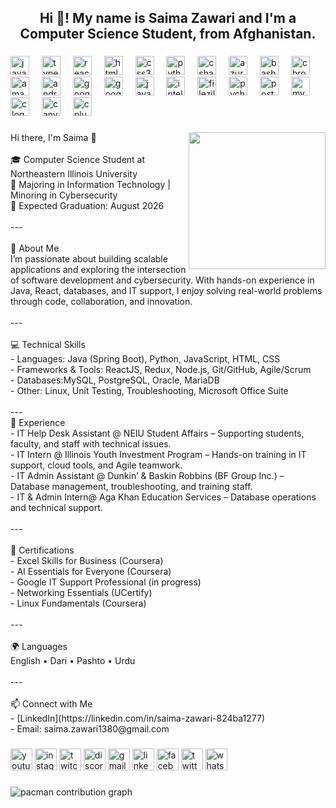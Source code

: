 <h2 align="center">Hi 👋! My name is Saima Zawari and I'm a Computer Science Student, from Afghanistan.</h2>

###

<div align="left">
  <img src="https://cdn.jsdelivr.net/gh/devicons/devicon/icons/javascript/javascript-original.svg" height="30" alt="javascript logo"  />
  <img width="12" />
  <img src="https://cdn.jsdelivr.net/gh/devicons/devicon/icons/typescript/typescript-original.svg" height="30" alt="typescript logo"  />
  <img width="12" />
  <img src="https://cdn.jsdelivr.net/gh/devicons/devicon/icons/react/react-original.svg" height="30" alt="react logo"  />
  <img width="12" />
  <img src="https://cdn.jsdelivr.net/gh/devicons/devicon/icons/html5/html5-original.svg" height="30" alt="html5 logo"  />
  <img width="12" />
  <img src="https://cdn.jsdelivr.net/gh/devicons/devicon/icons/css3/css3-original.svg" height="30" alt="css3 logo"  />
  <img width="12" />
  <img src="https://cdn.jsdelivr.net/gh/devicons/devicon/icons/python/python-original.svg" height="30" alt="python logo"  />
  <img width="12" />
  <img src="https://cdn.jsdelivr.net/gh/devicons/devicon/icons/csharp/csharp-original.svg" height="30" alt="csharp logo"  />
  <img width="12" />
  <img src="https://cdn.jsdelivr.net/gh/devicons/devicon/icons/azure/azure-original.svg" height="30" alt="azure logo"  />
  <img width="12" />
  <img src="https://cdn.jsdelivr.net/gh/devicons/devicon/icons/bash/bash-original.svg" height="30" alt="bash logo"  />
  <img width="12" />
  <img src="https://cdn.jsdelivr.net/gh/devicons/devicon/icons/chrome/chrome-original.svg" height="30" alt="chrome logo"  />
  <img width="12" />
  <img src="https://cdn.jsdelivr.net/gh/devicons/devicon/icons/amazonwebservices/amazonwebservices-line-wordmark.svg" height="30" alt="amazonwebservices logo"  />
  <img width="12" />
  <img src="https://cdn.jsdelivr.net/gh/devicons/devicon/icons/android/android-original.svg" height="30" alt="android logo"  />
  <img width="12" />
  <img src="https://cdn.jsdelivr.net/gh/devicons/devicon/icons/google/google-original.svg" height="30" alt="google logo"  />
  <img width="12" />
  <img src="https://cdn.jsdelivr.net/gh/devicons/devicon/icons/googlecloud/googlecloud-original.svg" height="30" alt="googlecloud logo"  />
  <img width="12" />
  <img src="https://cdn.jsdelivr.net/gh/devicons/devicon/icons/java/java-original.svg" height="30" alt="java logo"  />
  <img width="12" />
  <img src="https://cdn.jsdelivr.net/gh/devicons/devicon/icons/intellij/intellij-original.svg" height="30" alt="intellij logo"  />
  <img width="12" />
  <img src="https://cdn.jsdelivr.net/gh/devicons/devicon/icons/filezilla/filezilla-plain.svg" height="30" alt="filezilla logo"  />
  <img width="12" />
  <img src="https://cdn.jsdelivr.net/gh/devicons/devicon/icons/pycharm/pycharm-original.svg" height="30" alt="pycharm logo"  />
  <img width="12" />
  <img src="https://cdn.jsdelivr.net/gh/devicons/devicon/icons/postgresql/postgresql-original.svg" height="30" alt="postgresql logo"  />
  <img width="12" />
  <img src="https://cdn.jsdelivr.net/gh/devicons/devicon/icons/mysql/mysql-original.svg" height="30" alt="mysql logo"  />
  <img width="12" />
  <img src="https://cdn.jsdelivr.net/gh/devicons/devicon/icons/c/c-original.svg" height="30" alt="c logo"  />
  <img width="12" />
  <img src="https://cdn.jsdelivr.net/gh/devicons/devicon/icons/canva/canva-original.svg" height="30" alt="canva logo"  />
  <img width="12" />
  <img src="https://cdn.jsdelivr.net/gh/devicons/devicon/icons/cplusplus/cplusplus-original.svg" height="30" alt="cplusplus logo"  />
</div>

###

<img align="right" height="219" src="https://media4.giphy.com/media/v1.Y2lkPTc5MGI3NjExdW9zaGo5ZTQ5eXZpb2ZteGFzYnA1eWh4bzlwZ3R3MTdscDdrZ2EzdiZlcD12MV9pbnRlcm5hbF9naWZfYnlfaWQmY3Q9Zw/begSgSG5lCl8bxkBiv/giphy.gif"  />

###

<p align="left">Hi there, I'm Saima 👋  <br><br>🎓 Computer Science Student at Northeastern Illinois University  <br>📍 Majoring in Information Technology | Minoring in Cybersecurity <br>📅 Expected Graduation: August 2026  <br><br>---<br><br>🚀 About Me  <br>I’m passionate about building scalable applications and exploring the intersection of software development and cybersecurity. With hands-on experience in Java, React, databases, and IT support, I enjoy solving real-world problems through code, collaboration, and innovation.  <br><br>---<br><br> 💻 Technical Skills  <br>- Languages: Java (Spring Boot), Python, JavaScript, HTML, CSS  <br>- Frameworks & Tools: ReactJS, Redux, Node.js, Git/GitHub, Agile/Scrum  <br>- Databases:MySQL, PostgreSQL, Oracle, MariaDB  <br>- Other: Linux, Unit Testing, Troubleshooting, Microsoft Office Suite  <br><br>---<br>🔧 Experience  <br>- IT Help Desk Assistant @ NEIU Student Affairs – Supporting students, faculty, and staff with technical issues.  <br>- IT Intern @ Illinois Youth Investment Program – Hands-on training in IT support, cloud tools, and Agile teamwork.  <br>- IT Admin Assistant @ Dunkin’ & Baskin Robbins (BF Group Inc.) – Database management, troubleshooting, and training staff.  <br>- IT & Admin Intern@ Aga Khan Education Services – Database operations and technical support.  <br><br>---<br><br>📜 Certifications  <br>- Excel Skills for Business (Coursera)  <br>- AI Essentials for Everyone (Coursera)  <br>- Google IT Support Professional (in progress)  <br>- Networking Essentials (UCertify)  <br>- Linux Fundamentals (Coursera)  <br><br>---<br><br>🌍 Languages  <br>English • Dari • Pashto • Urdu  <br><br>---<br><br>📫 Connect with Me  <br>- [LinkedIn](https://linkedin.com/in/saima-zawari-824ba1277)  <br>- Email: saima.zawari1380@gmail.com</p>

###

<div align="left">
  <img src="https://img.shields.io/static/v1?message=Youtube&logo=youtube&label=&color=FF0000&logoColor=white&labelColor=&style=for-the-badge" height="35" alt="youtube logo"  />
  <img src="https://img.shields.io/static/v1?message=Instagram&logo=instagram&label=&color=E4405F&logoColor=white&labelColor=&style=for-the-badge" height="35" alt="instagram logo"  />
  <img src="https://img.shields.io/static/v1?message=Twitch&logo=twitch&label=&color=9146FF&logoColor=white&labelColor=&style=for-the-badge" height="35" alt="twitch logo"  />
  <img src="https://img.shields.io/static/v1?message=Discord&logo=discord&label=&color=7289DA&logoColor=white&labelColor=&style=for-the-badge" height="35" alt="discord logo"  />
  <img src="https://img.shields.io/static/v1?message=Gmail&logo=gmail&label=&color=D14836&logoColor=white&labelColor=&style=for-the-badge" height="35" alt="gmail logo"  />
  <img src="https://img.shields.io/static/v1?message=LinkedIn&logo=linkedin&label=&color=0077B5&logoColor=white&labelColor=&style=for-the-badge" height="35" alt="linkedin logo"  />
  <img src="https://img.shields.io/static/v1?message=Facebook&logo=facebook&label=&color=1877F2&logoColor=white&labelColor=&style=for-the-badge" height="35" alt="facebook logo"  />
  <img src="https://img.shields.io/static/v1?message=Twitter&logo=twitter&label=&color=1DA1F2&logoColor=white&labelColor=&style=for-the-badge" height="35" alt="twitter logo"  />
  <img src="https://img.shields.io/static/v1?message=Whatsapp&logo=whatsapp&label=&color=25D366&logoColor=white&labelColor=&style=for-the-badge" height="35" alt="whatsapp logo"  />
</div>

###

<picture>
  <source media="(prefers-color-scheme: dark)" srcset="https://raw.githubusercontent.com/Szawari/Szawari/output/pacman-contribution-graph-dark.svg">
  <source media="(prefers-color-scheme: light)" srcset="https://raw.githubusercontent.com/Szawari/Szawari/output/pacman-contribution-graph.svg">
  <img alt="pacman contribution graph" src="https://raw.githubusercontent.com/Szawari/Szawari/output/pacman-contribution-graph.svg">
</picture>

###
